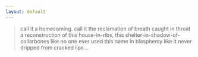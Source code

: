 ```yaml
---
layout:	default
---
```


> call it a homecoming.
> call it the reclamation of breath caught in throat
> a reconstruction of this house-in-ribs,
> this shelter-in-shadow-of-collarbones 
> like no one ever used this name in blasphemy
> like it never dripped from cracked lips...

